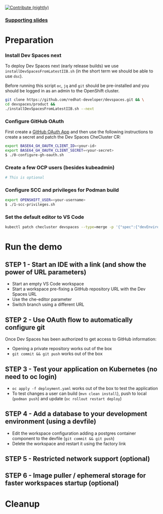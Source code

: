 [![Contribute (nightly)](https://img.shields.io/static/v1?label=nightly%20Che&message=for%20maintainers&logo=eclipseche&color=FDB940&labelColor=525C86)](https://che-dogfooding.apps.che-dev.x6e0.p1.openshiftapps.com/#https://github.com/che-incubator/devspaces-demo)

### [Supporting slides](https://docs.google.com/presentation/d/1PUwPsY8TosHMsQT0iMe6zLD4wrd66U_oot2_oSIM9F0/edit?usp=sharing)

# Preparation

### Install Dev Spaces next

To deploy Dev Spaces next (early release builds) we use `installDevSpacesFromLatestIIB.sh` (in the short term we should be able to use `dsc`).

Before running this script `oc`, `jq` and `git` should be pre-installed and you should be logged in as an admin to the OpenShift cluster.

```bash
git clone https://github.com/redhat-developer/devspaces.git && \
cd devspaces/product &&
./installDevSpacesFromLatestIIB.sh --next
```

### Configure GitHub OAuth

First create a [GitHub OAuth App](https://www.eclipse.org/che/docs/stable/administration-guide/configuring-oauth-2-for-github/#setting-up-the-github-oauth-app_che) and then use the following instructions to create a secret and patch the Dev Spaces CheCluster CR:
```bash
export BASE64_GH_OAUTH_CLIENT_ID=<your-id>
export BASE64_GH_OAUTH_CLIENT_SECRET=<your-secret>
$ ./0-configure-gh-oauth.sh
```

### Create a few OCP users (besides kubeadmin)

```bash
# This is optional
```

### Configure SCC and privileges for Podman build
```bash
export OPENSHIFT_USER=<your-username>
$ ./1-scc-privileges.sh
```

### Set the default editor to VS Code
```bash
kubectl patch checluster devspaces --type=merge -p '{"spec":{"devEnvironments":{"defaultEditor":"che-incubator/che-code/insiders"}}}' -n openshift-devspaces
```

# Run the demo

## STEP 1 - Start an IDE with a link (and show the power of URL parameters)

- Start an empty VS Code workspace
- Start a workspace pre-fixing a GitHub repository URL with the Dev Spaces URL
- Use the che-editor parameter
- Switch branch using a different URL

## STEP 2 - Use OAuth flow to automatically configure git

Once Dev Spaces has been authorized to get access to GitHub information:

- Opening a private repository works out of the box
- `git commit && git push` works out of the box

## STEP 3 - Test your application on Kubernetes (no need to oc login)

- `oc apply -f deployment.yaml` works out of the box to test the application
- To test changes a user can build (`mvn clean install`), push to local (`podman push`) and update (`oc rollout restart deploy`)  

## STEP 4 - Add a database to your development environment (using a devfile)

- Edit the workspace configuration adding a postgres container component to the devfile (`git commit && git push`)
- Delete the workspace and restart it using the factory link

## STEP 5 - Restricted network support (optional)

## STEP 6 - Image puller / ephemeral storage for faster workspaces startup (optional)

# Cleanup

```
```
